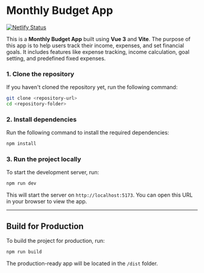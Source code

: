 # Monthly Budget App

[![Netlify Status](https://api.netlify.com/api/v1/badges/214b6315-30b2-4116-8f52-4139ac990b09/deploy-status)](https://app.netlify.com/projects/savingcalculation/deploys)

This is a **Monthly Budget App** built using **Vue 3** and **Vite**. The purpose of this app is to help users track their income, expenses, and set financial goals. It includes features like expense tracking, income calculation, goal setting, and predefined fixed expenses.

### 1. Clone the repository

If you haven't cloned the repository yet, run the following command:

```bash
git clone <repository-url>
cd <repository-folder>
```

### 2. Install dependencies

Run the following command to install the required dependencies:

```bash
npm install
```

### 3. Run the project locally

To start the development server, run:

```bash
npm run dev
```

This will start the server on `http://localhost:5173`. You can open this URL in your browser to view the app.

---

## Build for Production

To build the project for production, run:

```bash
npm run build
```

The production-ready app will be located in the `/dist` folder.
